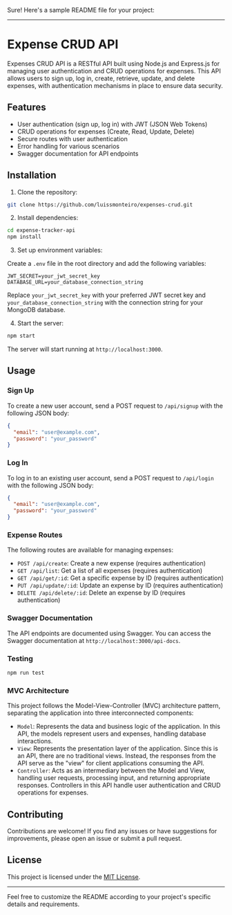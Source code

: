 Sure! Here's a sample README file for your project:

---

# Expense CRUD API

Expenses CRUD API is a RESTful API built using Node.js and Express.js for managing user authentication and CRUD operations for expenses. This API allows users to sign up, log in, create, retrieve, update, and delete expenses, with authentication mechanisms in place to ensure data security.

## Features

- User authentication (sign up, log in) with JWT (JSON Web Tokens)
- CRUD operations for expenses (Create, Read, Update, Delete)
- Secure routes with user authentication
- Error handling for various scenarios
- Swagger documentation for API endpoints

## Installation

1. Clone the repository:

```bash
git clone https://github.com/luissmonteiro/expenses-crud.git
```

2. Install dependencies:

```bash
cd expense-tracker-api
npm install
```

3. Set up environment variables:

Create a `.env` file in the root directory and add the following variables:

```
JWT_SECRET=your_jwt_secret_key
DATABASE_URL=your_database_connection_string
```

Replace `your_jwt_secret_key` with your preferred JWT secret key and `your_database_connection_string` with the connection string for your MongoDB database.

4. Start the server:

```bash
npm start
```

The server will start running at `http://localhost:3000`.

## Usage

### Sign Up

To create a new user account, send a POST request to `/api/signup` with the following JSON body:

```json
{
  "email": "user@example.com",
  "password": "your_password"
}
```

### Log In

To log in to an existing user account, send a POST request to `/api/login` with the following JSON body:

```json
{
  "email": "user@example.com",
  "password": "your_password"
}
```

### Expense Routes

The following routes are available for managing expenses:

- `POST /api/create`: Create a new expense (requires authentication)
- `GET /api/list`: Get a list of all expenses (requires authentication)
- `GET /api/get/:id`: Get a specific expense by ID (requires authentication)
- `PUT /api/update/:id`: Update an expense by ID (requires authentication)
- `DELETE /api/delete/:id`: Delete an expense by ID (requires authentication)

### Swagger Documentation

The API endpoints are documented using Swagger. You can access the Swagger documentation at `http://localhost:3000/api-docs`.

### Testing

```bash
npm run test
```

### MVC Architecture
This project follows the Model-View-Controller (MVC) architecture pattern, separating the application into three interconnected components:

- `Model`:  Represents the data and business logic of the application. In this API, the models represent users and expenses, handling database interactions.
- `View`: Represents the presentation layer of the application. Since this is an API, there are no traditional views. Instead, the responses from the API serve as the "view" for client applications consuming the API.
- `Controller`: Acts as an intermediary between the Model and View, handling user requests, processing input, and returning appropriate responses. Controllers in this API handle user authentication and CRUD operations for expenses.

## Contributing

Contributions are welcome! If you find any issues or have suggestions for improvements, please open an issue or submit a pull request.

## License

This project is licensed under the [MIT License](LICENSE).

---

Feel free to customize the README according to your project's specific details and requirements.